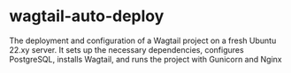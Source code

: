 # wagtail-auto-deploy
The deployment and configuration of a Wagtail project on a fresh Ubuntu 22.xy server. It sets up the necessary dependencies, configures PostgreSQL, installs Wagtail, and runs the project with Gunicorn and Nginx
